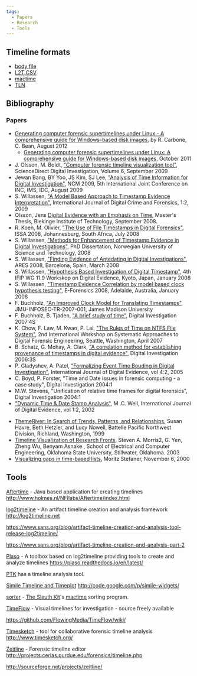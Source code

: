 ```yaml
---
tags:
  - Papers
  - Research
  - Tools
---
```

## Timeline formats

* [body file](body_file.md)
* [L2T CSV](l2t_csv.md)
* [mactime](mactime.md)
* [TLN](tln.md)

## Bibliography

### Papers

- [Generating computer forensic supertimelines under Linux - A
  comprehensive guide for Windows-based disk
  images](http://forensicfocus.files.wordpress.com/2012/08/generating-computer-forensic-supertimelines-under-linux-a-comprehensive-guide-for-windows-based-disk-images1.pdf),
  by R. Carbone, C. Bean, August 2012
  - [Generating computer forensic supertimelines under Linux: A
    comprehensive guide for Windows-based disk
    images](https://apps.dtic.mil/dtic/tr/fulltext/u2/1003976.pdf),
    October 2011
- J. Olsson, M. Boldt, ["Computer forensic timeline visualization
  tool"](http://www.dfrws.org/2009/proceedings/p78-olsson.pdf),
  ScienceDirect Digital Investigation, Volume 6, September 2009
- Jewan Bang, BY Yoo, JS Kim, SJ Lee, ["Analysis of Time Information for
  Digital
  Investigation"](http://forensic.korea.ac.kr/research/Conference/Analysis_of_Time_Information_for_Digital_Investigation.pdf),
  NCM 2009, 5th International Joint Conference on INC, IMS, IDC, August
  2009
- S. Willassen, ["A Model Based Approach to Timestamp Evidence
  Interpretation"](http://www.igi-global.com/articles/details.asp?ID=33298),
  International Journal of Digital Crime and Forensics, 1:2, 2009
- Olsson, Jens [Digital Evidence with an Emphasis on
  Time](http://www.bth.se/fou/cuppsats.nsf/bbb56322b274389dc1256608004f052b/2e5256fe7d0e57d5c12574bd0072d894!OpenDocument),
  Master's Thesis, Blekinge Institute of Technology, September 2008.
- R. Koen, M. Olivier, ["The Use of File Timestamps in Digital
  Forensics"](http://icsa.cs.up.ac.za/issa/2008/Proceedings/Full/43.pdf),
  ISSA 2008, Johannesburg, South Africa, July 2008
- S. Willassen, ["Methods for Enhancement of Timestamp Evidence in
  Digital
  Investigations"](http://www.diva-portal.org/ntnu/abstract.xsql?dbid=2145),
  PhD Dissertation, Norwegian University of Science and Technology, 2008
- S. Willassen, ["Finding Evidence of Antedating in Digital
  Investigations"](http://www.willassen.no/svein/pub/ares08.pdf), ARES
  2008, Barcelona, Spain, March 2008
- S. Willassen, ["Hypothesis Based Investigation of Digital
  Timestamp"](http://www.willassen.no/svein/pub/ifip08.pdf), 4th IFIP WG
  11.9 Workskop on Digital Evidence, Kyoto, Japan, January 2008
- S. Willassen, ["Timestamp Evidence Correlation by model based clock
  hypothesis testing"](http://www.willassen.no/svein/pub/efor08.pdf),
  E-Forensics 2008, Adelaide, Australia, January 2008
- F. Buchholz, ["An Improved Clock Model for Translating
  Timestamps"](http://www.infosec.jmu.edu/reports/jmu-infosec-tr-2007-001.pdf),
  JMU-INFOSEC-TR-2007-001, James Madison University
- F. Buchholz, B. Tjaden, ["A brief study of
  time"](http://www.dfrws.org/2007/proceedings/p31-buchholz.pdf),
  Digital Investigation 2007:4S
- K. Chow, F. Law, M. Kwan, P. Lai, ["The Rules of Time on NTFS File
  System"](http://i.cs.hku.hk/~cisc/forensics/papers/RuleOfTime.pdf),
  2nd International Workshop on Systematic Approaches to Digital
  Forensic Engineering, Seattle, Washington, April 2007
- B. Schatz, G. Mohay, A. Clark, ["A correlation method for establishing
  provenance of timestamps in digital
  evidence"](http://www.dfrws.org/2006/proceedings/13-%20Schatz.pdf),
  Digital Investigation 2006:3S
- P. Gladyshev, A. Patel, ["Formalizing Event Time Bouding in Digital
  Investigation"](http://www.utica.edu/academic/institutes/ecii/publications/articles/B4A90270-B5A9-6380-68863F61C2F7603D.pdf),
  International Journal of Digital Evidence, vol 4:2, 2005
- C. Boyd, P. Forster, "Time and Date issues in forensic computing - a
  case study", Digital Investigation 2004:1
- M.W. Stevens, "Unification of relative time frames for digital
  forensics", Digital Investigation 2004:1
- ["Dynamic Time & Date Stamp
  Analysis"](http://www.utica.edu/academic/institutes/ecii/publications/articles/A048B1E4-B921-1DA3-EB227EE7F61F2053.pdf),
  M .C. Weil, International Journal of Digital Evidence, vol 1:2, 2002

<!-- -->

- [ThemeRiver: In Search of Trends, Patterns, and
  Relationships](http://infoviz.pnl.gov/pdf/themeriver99.pdf), Susan
  Havre, Beth Hetzler, and Lucy Nowell, Battelle Pacific Northwest
  Division, Richland, Washington, 1999
- [Timeline Visualization of Research
  Fronts](http://www.conceptsymbols.com/web/publications/2003_timelines.pdf),
  Steven A. Morris2, G. Yen, Zheng Wu, Benyam Asnake , School of
  Electrical and Computer Engineering, Oklahoma State University,
  Stillwater, Oklahoma. 2003
- [Visualizing gaps in time-based
  lists](http://well-formed-data.net/archives/26/visualizing-gaps-in-time-based-lists),
  Moritz Stefaner, November 6, 2000

## Tools

[Aftertime](aftertime.md) - Java based application for creating timelines
<http://www.holmes.nl/NFIlabs/Aftertime/index.html>

<!-- -->

[log2timeline](log2timeline.md) - An artifact timeline creation and analysis framework
<http://log2timeline.net>

<https://www.sans.org/blog/artifact-timeline-creation-and-analysis-tool-release-log2timeline/>

<https://www.sans.org/blog/artifact-timeline-creation-and-analysis-part-2>

<!-- -->

[Plaso](plaso.md) - A toolbox based on log2timeline providing tools to create and analyze timelines
<https://plaso.readthedocs.io/en/latest/>

<!-- -->

[PTK](ptk.md) has a timeline analysis tool.

<!-- -->

[Simile Timeline and Timeplot](simile_timeline_and_timeplot.md)
<http://code.google.com/p/simile-widgets/>

<!-- -->

[sorter](sorter.md) - [The Sleuth Kit](the_sleuth_kit.md)'s [mactime](mactime.md) sorting program.

<!-- -->

[TimeFlow](timeflow.md) - Visual timelines for investigation - source freely available

<https://github.com/FlowingMedia/TimeFlow/wiki/>

[Timesketch](timesketch.md) - tool for collaborative forensic timeline analysis
<http://www.timesketch.org/>

<!-- -->

[Zeitline](zeitline.md) - Forensic timeline editor
<http://projects.cerias.purdue.edu/forensics/timeline.php>

<http://sourceforge.net/projects/zeitline/>

